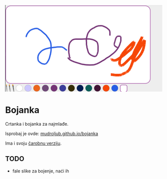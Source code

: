 [![](screen.png)](http://mudroljub.github.io/bojanka/)

# Bojanka

Crtanka i bojanka za najmlađe.

Isprobaj je ovde: [mudroljub.github.io/bojanka](http://mudroljub.github.io/bojanka/)

Ima i svoju [čarobnu verziju](http://mudroljub.github.io/bojanka/carobna.html).

## TODO
* fale slike za bojenje, naći ih
